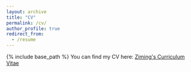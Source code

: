 ```yaml
---
layout: archive
title: "CV"
permalink: /cv/
author_profile: true
redirect_from:
  - /resume
---
```


{% include base_path %}
You can find my CV here: [Ziming's Curriculum Vitae](../files/CV_Ziming.pdf)
